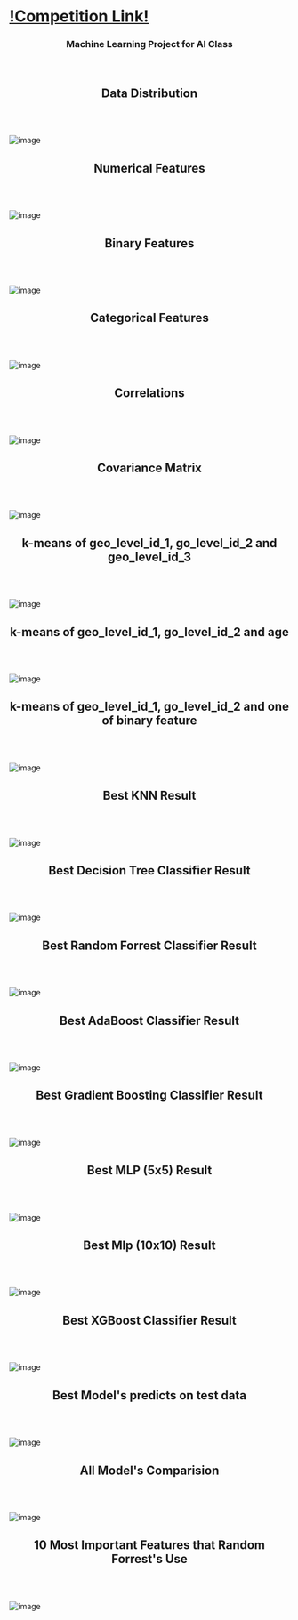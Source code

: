 ﻿ # <a href="https://www.drivendata.org/competitions/57/nepal-earthquake/" target="_blank">!Competition Link!</a></br>
 ### <p align="center">Machine Learning Project for AI Class </p> </br>

## <p align="center">Data Distribution</p> </br>
![image](https://user-images.githubusercontent.com/75019129/201914676-ca7f4fbc-c637-4f6a-8117-376aae7a8016.png)</br>
## <p align="center">Numerical Features</p></br>
![image](https://user-images.githubusercontent.com/75019129/201914699-0a274507-bb33-4765-a918-31c95854d409.png)</br>
## <p align="center">Binary Features</p></br>
![image](https://user-images.githubusercontent.com/75019129/201914728-46ebdb87-7820-423d-bee8-6c590748350c.png)</br>
## <p align="center">Categorical Features</p></br>
![image](https://user-images.githubusercontent.com/75019129/201914749-650d689f-1d41-45b8-84ae-0d08b1c5244e.png)</br>
## <p align="center">Correlations</p></br>
![image](https://user-images.githubusercontent.com/75019129/201914775-f056b624-0fe7-486f-b688-8105556ce505.png)</br>
## <p align="center">Covariance Matrix</p></br>
![image](https://user-images.githubusercontent.com/75019129/201914790-0410abe0-5589-4d76-9491-aa43f1c3f0cc.png)</br>
## <p align="center">k-means of geo_level_id_1, go_level_id_2 and geo_level_id_3</p> </br>
![image](https://user-images.githubusercontent.com/75019129/201914809-9322d95c-1f01-471b-911f-ba8cfaea4297.png)</br>
## <p align="center">k-means of geo_level_id_1, go_level_id_2 and age</p> </br>
![image](https://user-images.githubusercontent.com/75019129/201914827-9aee54b4-27a4-4fc8-ba38-20f7b108d443.png)</br>
## <p align="center">k-means of geo_level_id_1, go_level_id_2 and one of binary feature</p> </br>
![image](https://user-images.githubusercontent.com/75019129/201914850-3b2ffe5e-9464-49f5-95eb-b7c6a7edf133.png)</br>
## <p align="center">Best KNN Result</p></br>
![image](https://user-images.githubusercontent.com/75019129/201914877-2ab7674f-f175-425b-a98f-3b9456a95823.png)</br>
## <p align="center">Best Decision Tree Classifier Result</p></br>
![image](https://user-images.githubusercontent.com/75019129/201914893-192beaa1-fc55-484c-9b4f-7f330d3f3df3.png)</br>
## <p align="center">Best Random Forrest Classifier Result</p> </br>
![image](https://user-images.githubusercontent.com/75019129/201914902-3f88abf3-aad2-4966-8a6c-6f728b1f88c5.png)</br>
## <p align="center">Best AdaBoost Classifier Result</p></br>
![image](https://user-images.githubusercontent.com/75019129/201914918-67de7bfe-24ba-4405-90ad-341a81b1d62e.png)</br>
## <p align="center">Best Gradient Boosting Classifier Result</p></br>
![image](https://user-images.githubusercontent.com/75019129/201914929-545cb5df-0836-4903-964c-2ef83612c2a7.png)</br>
## <p align="center">Best MLP (5x5) Result</p></br>
![image](https://user-images.githubusercontent.com/75019129/201914949-b288183c-2a4a-4a72-82e0-952d3273e481.png)</br>
## <p align="center">Best Mlp (10x10) Result</p></br>
![image](https://user-images.githubusercontent.com/75019129/201914973-93f889d3-9056-4285-80eb-e59243577adf.png)</br>
## <p align="center">Best XGBoost Classifier Result</p></br>
![image](https://user-images.githubusercontent.com/75019129/201914994-1a32eb4f-d04f-4dad-a8a2-27700d19012d.png)</br>
## <p align="center">Best Model's predicts on test data</p></br>
![image](https://user-images.githubusercontent.com/75019129/201915036-bbece328-7a53-4a0f-962b-174079232201.png)</br>
## <p align="center">All Model's Comparision</p></br>
![image](https://user-images.githubusercontent.com/75019129/201916593-74bb2d84-718f-4528-a0bc-acac1b1e4152.png)</br>
## <p align="center">10 Most Important Features that Random Forrest's Use</p></br>
![image](https://user-images.githubusercontent.com/75019129/201915117-5b43ec69-a0ea-4450-aa8e-1bb33b485167.png)</br>

